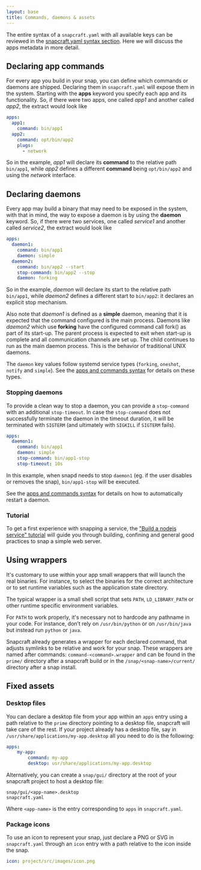 ```yaml
---
layout: base
title: Commands, daemons & assets
---
```


The entire syntax of a `snapcraft.yaml` with all available keys can be
reviewed in the [snapcraft.yaml syntax section](/build-snaps/syntax). Here we will
discuss the apps metadata in more detail.

## Declaring app commands

For every app you build in your snap, you can define which commands or
daemons are shipped. Declaring them in `snapcraft.yaml` will expose them in
the system. Starting with the **apps** keyword you specify each app and its
functionality. So, if there were two apps, one called *app1* and another
called *app2*, the extract would look like

```yaml
apps:
  app1:
    command: bin/app1
  app2:
    command: opt/bin/app2
    plugs:
      - network
```

So in the example, *app1* will declare its **command** to the relative path
`bin/app1`, while *app2* defines a
different **command** being `opt/bin/app2` and using the *network*
interface.

## Declaring daemons

Every app may build a binary that may need to be exposed in the system, with
that in mind, the way to expose a daemon is by using the **daemon**
keyword. So, if there were two services, one called *service1* and another
called *service2*, the extract would look like

```yaml
apps:
  daemon1:
    command: bin/app1
    daemon: simple
  daemon2:
    command: bin/app2 --start
    stop-command: bin/app2 --stop
    daemon: forking
```

So in the example, *daemon* will declare its start to the relative path
`bin/app1`, while *daemon2* defines a different start to `bin/app2`: it
declares an explicit stop mechanism.

Also note that *daemon1* is defined as a **simple** daemon, meaning that it
is expected that the command configured is the main process. Daemons like
*daemon2* which use **forking** have the configured command call fork() as
part of its start-up. The parent process is expected to exit when start-up is
complete and all communication channels are set up. The child continues to
run as the main daemon process. This is the behavior of traditional UNIX
daemons.

The `daemon` key values follow systemd service types (`forking`, `oneshot`, `notify` and `simple`). See the [apps and commands syntax](/build-snaps/syntax#apps-and-commands) for details on these types.

### Stopping daemons

To provide a clean way to stop a daemon, you can provide a `stop-command` with an additional `stop-timeout`. In case the `stop-command` does not successfully terminate the daemon in the timeout duration, it will be terminated with `SIGTERM` (and ultimately with `SIGKILL` if `SIGTERM` fails).

```yaml
apps:
  daemon1:
    command: bin/app1
    daemon: simple
    stop-command: bin/app1-stop
    stop-timeout: 10s
```

In this example, when snapd needs to stop `daemon1` (eg. if the user disables or removes the snap), `bin/app1-stop` will be executed.

See the [apps and commands syntax](/build-snaps/syntax#apps-and-commands) for details on how to automatically restart a daemon.

### Tutorial

To get a first experience with snapping a service, the ["Build a nodejs service" tutorial](https://tutorials.ubuntu.com/tutorial/build-a-nodejs-service?backURL=https://docs.snapcraft.io/build-snaps/metadata) will guide you through building, confining and general good practices to snap a simple web server.

## Using wrappers

It's customary to use within your app small wrappers that will launch the
real binaries. For instance, to select the binaries for the correct
architecture or to set runtime variables such as the application state
directory.

The typical wrapper is a small shell script that sets `PATH`,
`LD_LIBRARY_PATH` or other runtime specific environment variables.

For `PATH` to work properly, it's necessary not to hardcode any pathname in
your code. For instance, don’t rely on `/usr/bin/python` or on
`/usr/bin/java` but instead run `python` or `java`.

Snapcraft already generates a wrapper for each declared command, that adjusts symlinks to be relative and work for your snap. These wrappers are named after commands: `command-<command>.wrapper` and can be found in the `prime/` directory after a snapcraft build or in the  `/snap/<snap-name>/current/` directory after a snap install.

## Fixed assets

### Desktop files

You can declare a desktop file from your app within an `apps` entry using a path relative to the `prime` directory pointing to a desktop file, snapcraft will take care of the rest. If your project already has a desktop file, say in `/usr/share/applications/my-app.desktop` all you need to do is the following:

```yaml
apps:
    my-app:
        command: my-app
        desktop: usr/share/applications/my-app.desktop
```

Alternatively, you can create a `snap/gui/` directory at the root of your snapcraft project to host a desktop file:

    snap/gui/<app-name>.desktop
    snapcraft.yaml

Where `<app-name>` is the entry corresponding to `apps` in `snapcraft.yaml`.

### Package icons

To use an icon to represent your snap, just declare a PNG or SVG in
`snapcraft.yaml` through an `icon` entry with a path relative
to the icon inside the snap.


```yaml
icon: project/src/images/icon.png
```
